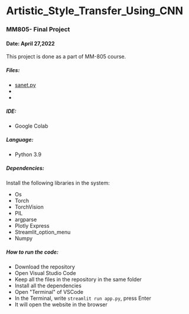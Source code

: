 # Artistic_Style_Transfer_Using_CNN
### MM805- Final Project
#### Date: April 27,2022

This project is done as a part of MM-805 course.

##### Files:
* [sanet.py](https://github.com/SabrinaNasrin/Artistic_Style_Transfer_Using_CNN/blob/main/sanet.py)
* 
*

##### IDE:
* Google Colab

##### Language:
* Python 3.9

##### Dependencies:
Install the following libraries in the system:
* Os
* Torch
* TorchVision
* PIL
* argparse
* Plotly Express
* Streamlit_option_menu
* Numpy


##### How to run the code:
* Download the repository
* Open Visual Studio Code
* Keep all the files in the repository in the same folder
* Install all the dependencies
* Open "Terminal" of VSCode
* In the Terminal, write `streamlit run app.py`, press Enter
* It will open the website in the browser
